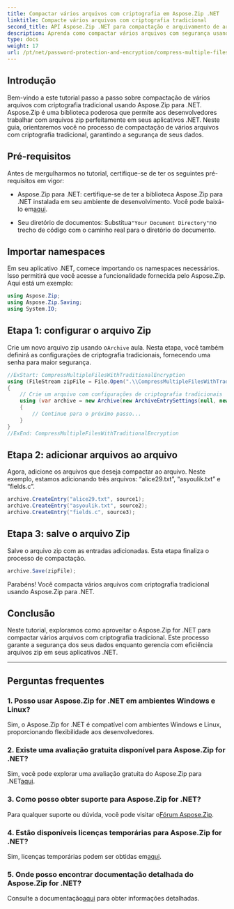```yaml
---
title: Compactar vários arquivos com criptografia em Aspose.Zip .NET
linktitle: Compacte vários arquivos com criptografia tradicional
second_title: API Aspose.Zip .NET para compactação e arquivamento de arquivos
description: Aprenda como compactar vários arquivos com segurança usando criptografia tradicional em Aspose.Zip para .NET. Aprimore a proteção de dados em seus aplicativos .NET.
type: docs
weight: 17
url: /pt/net/password-protection-and-encryption/compress-multiple-files-traditional-encryption/
---
```


## Introdução

Bem-vindo a este tutorial passo a passo sobre compactação de vários arquivos com criptografia tradicional usando Aspose.Zip para .NET. Aspose.Zip é uma biblioteca poderosa que permite aos desenvolvedores trabalhar com arquivos zip perfeitamente em seus aplicativos .NET. Neste guia, orientaremos você no processo de compactação de vários arquivos com criptografia tradicional, garantindo a segurança de seus dados.

## Pré-requisitos

Antes de mergulharmos no tutorial, certifique-se de ter os seguintes pré-requisitos em vigor:

-  Aspose.Zip para .NET: certifique-se de ter a biblioteca Aspose.Zip para .NET instalada em seu ambiente de desenvolvimento. Você pode baixá-lo em[aqui](https://releases.aspose.com/zip/net/).

-  Seu diretório de documentos: Substitua`"Your Document Directory"`no trecho de código com o caminho real para o diretório do documento.

## Importar namespaces

Em seu aplicativo .NET, comece importando os namespaces necessários. Isso permitirá que você acesse a funcionalidade fornecida pelo Aspose.Zip. Aqui está um exemplo:

```csharp
using Aspose.Zip;
using Aspose.Zip.Saving;
using System.IO;
```

## Etapa 1: configurar o arquivo Zip

 Crie um novo arquivo zip usando o`Archive` aula. Nesta etapa, você também definirá as configurações de criptografia tradicionais, fornecendo uma senha para maior segurança.

```csharp
//ExStart: CompressMultipleFilesWithTraditionalEncryption
using (FileStream zipFile = File.Open(".\\CompressMultipleFilesWithTraditionalEncryption_out.zip", FileMode.Create))
{
    // Crie um arquivo com configurações de criptografia tradicionais
    using (var archive = new Archive(new ArchiveEntrySettings(null, new TraditionalEncryptionSettings("p@s$"))))
    {
        // Continue para o próximo passo...
    }
}
//ExEnd: CompressMultipleFilesWithTraditionalEncryption
```

## Etapa 2: adicionar arquivos ao arquivo

Agora, adicione os arquivos que deseja compactar ao arquivo. Neste exemplo, estamos adicionando três arquivos: “alice29.txt”, “asyoulik.txt” e “fields.c”.

```csharp
archive.CreateEntry("alice29.txt", source1);
archive.CreateEntry("asyoulik.txt", source2);
archive.CreateEntry("fields.c", source3);
```

## Etapa 3: salve o arquivo Zip

Salve o arquivo zip com as entradas adicionadas. Esta etapa finaliza o processo de compactação.

```csharp
archive.Save(zipFile);
```

Parabéns! Você compacta vários arquivos com criptografia tradicional usando Aspose.Zip para .NET.

## Conclusão

Neste tutorial, exploramos como aproveitar o Aspose.Zip for .NET para compactar vários arquivos com criptografia tradicional. Este processo garante a segurança dos seus dados enquanto gerencia com eficiência arquivos zip em seus aplicativos .NET.

---

## Perguntas frequentes

### 1. Posso usar Aspose.Zip for .NET em ambientes Windows e Linux?

Sim, o Aspose.Zip for .NET é compatível com ambientes Windows e Linux, proporcionando flexibilidade aos desenvolvedores.

### 2. Existe uma avaliação gratuita disponível para Aspose.Zip for .NET?

 Sim, você pode explorar uma avaliação gratuita do Aspose.Zip para .NET[aqui](https://releases.aspose.com/).

### 3. Como posso obter suporte para Aspose.Zip for .NET?

 Para qualquer suporte ou dúvida, você pode visitar o[Fórum Aspose.Zip](https://forum.aspose.com/c/zip/37).

### 4. Estão disponíveis licenças temporárias para Aspose.Zip for .NET?

 Sim, licenças temporárias podem ser obtidas em[aqui](https://purchase.aspose.com/temporary-license/).

### 5. Onde posso encontrar documentação detalhada do Aspose.Zip for .NET?

Consulte a documentação[aqui](https://reference.aspose.com/zip/net/) para obter informações detalhadas.
